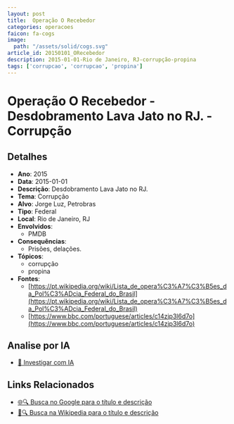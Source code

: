 ```yaml
---
layout: post
title:  Operação O Recebedor
categories: operacoes
faicon: fa-cogs
image:
  path: "/assets/solid/cogs.svg"
article_id: 20150101_ORecebedor
description: 2015-01-01-Rio de Janeiro, RJ-corrupção-propina
tags: ['corrupcao', 'corrupcao', 'propina']
---
```


# Operação O Recebedor - Desdobramento Lava Jato no RJ. - Corrupção

## Detalhes
- **Ano**: 2015
- **Data**: 2015-01-01
- **Descrição**: Desdobramento Lava Jato no RJ.
- **Tema**: Corrupção
- **Alvo**: Jorge Luz, Petrobras
- **Tipo**: Federal
- **Local**: Rio de Janeiro, RJ
- **Envolvidos**:
  - PMDB
- **Consequências**:
  - Prisões, delações.
- **Tópicos**:
  - corrupção
  - propina
- **Fontes**:
  - [https://pt.wikipedia.org/wiki/Lista_de_opera%C3%A7%C3%B5es_da_Pol%C3%ADcia_Federal_do_Brasil](https://pt.wikipedia.org/wiki/Lista_de_opera%C3%A7%C3%B5es_da_Pol%C3%ADcia_Federal_do_Brasil)
  - [https://www.bbc.com/portuguese/articles/c14zjp3l6d7o](https://www.bbc.com/portuguese/articles/c14zjp3l6d7o)

## Analise por IA
- [🤖 Investigar com IA](https://www.perplexity.ai/search?q=%22opera%C3%A7%C3%A3o%20policial%20Brasil%22%20Opera%C3%A7%C3%A3o%20O%20Recebedor%20Desdobramento%20Lava%20Jato%20no%20RJ.%20Rio%20de%20Janeiro%2C%20RJ%202015-01-01)

## Links Relacionados
- [🌐🔍 Busca no Google para o título e descrição](https://www.google.com/search?q=%22opera%C3%A7%C3%A3o%20policial%20Brasil%22%20Opera%C3%A7%C3%A3o%20O%20Recebedor%20Desdobramento%20Lava%20Jato%20no%20RJ.%20Rio%20de%20Janeiro%2C%20RJ%202015-01-01)
- [📖🔍 Busca na Wikipedia para o título e descrição](https://pt.wikipedia.org/w/index.php?search=%22opera%C3%A7%C3%A3o%20policial%20Brasil%22%20Opera%C3%A7%C3%A3o%20O%20Recebedor%20Desdobramento%20Lava%20Jato%20no%20RJ.%20Rio%20de%20Janeiro%2C%20RJ%202015-01-01)

